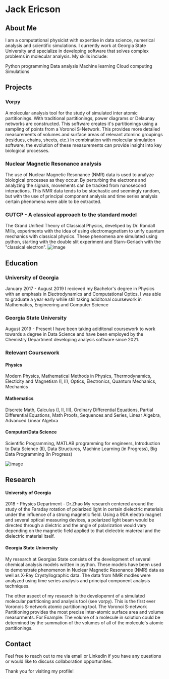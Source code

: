 # Jack Ericson

## About Me
I am a computational physicist with expertise in data science, numerical analysis and scientific simulations. I currently work at Georgia State University and specialize in developing software that solves complex problems in molecular analysis. My skills include:

Python programming
Data analysis
Machine learning
Cloud computing
Simulations 

## Projects
### Vorpy 
A molecular analysis tool for the study of simulated inter atomic partitionings. With traditional partitionings, power diagrams or Delaunay networks are constructed. This software creates it's partitionings using a sampling of points from a Voronoi S-Network. This provides more detailed measurements of volumes and surface areas of relevant atominc groupings (residues, chains, sheets, etc.) In combination with molecular simulation software, the evolution of these measurements can provide insight into key biological processes.

### Nuclear Magnetic Resonance analysis
The use of Nuclear Magnetic Resonance (NMR) data is used to analyze biological processes as they occur. By perturbing the electrons and analyzing the signals, movements can be tracked from nanosecond interactions. This NMR data tends to be stochastic and seemingly random, but with the use of principal component analysis and time series analysis certain phenomena were able to be extracted.


### GUTCP - A classical approach to the standard model
The Grand Unified Theory of Classical Physics, develiped by Dr. Randall Mills, experiments with the idea of using electromagnetism to unify quantum mechanics with classical physics. These phenomena are simulated using python, starting with the double slit experiment and Starn-Gerlach with the "classical electron". 
![image](https://user-images.githubusercontent.com/62311229/226679141-5f5824d7-2d00-439a-8616-b3fc049a86b6.png)

## Education
### University of Georgia
January 2017 - August 2019
I recieved my Bachelor's degree in Physics with an emphasis in Electrodynamics and Computational Optics. I was able to graduate a year early while still taking adiditonal coursework in Mathematics, Engineering and Computer Science 

### Georgia State University
August 2019 - Present
I have been taking adiditonal coursework to work towards a degree in Data Science and have been employed by the Chemistry Department developing analysis software since 2021.  

### Relevant Coursework
#### Physics
Modern Physics, Mathematical Methods in Physics, Thermodynamics, Electicity and Magnetism (I, II), Optics, Electronics, Quantum Mechanics, Mechanics
#### Mathematics
Discrete Math, Calculus (I, II, III), Ordinary Differential Equations, Partial Differential Equations, Math Proofs, Sequences and Series, Linear Algebra, Advanced Linear Algebra
#### Computer/Data Science
Scientific Programming, MATLAB programming for engineers, Introduction to Data Science (II), Data Structures, Machine Learning (in Progress), Big Data Programming (In Progress)

![image](https://user-images.githubusercontent.com/62311229/226680603-21aaea4c-7648-417e-83ac-7c1ce6031d4f.png)

## Research
#### University of Georgia
2018 - Physics Department - Dr.Zhao
My research centered around the study of the Faraday rotation of polarized light in certain dielectric materials under the influence of a strong magnetic field. Using a 90A electro magnet and several optical measuring devices, a polarized light beam would be directed through a dielctric and the angle of polarization would vary depending on the magnetic field applied to that dielectric matereal and the dielectric material itself. 

#### Georgia State University
My research at Georgias State consists of the development of several chemical analysis models written in python. These models have been used to demonstrate phenomenon in Nuclear Magnetic Resonance (NMR) data as well as X-Ray Crystyllographic data. The data from NMR modles were analyzed using time series analysis and principal component analysis techniques. 

The other aspect of my research is the developemnt of a simulated molecular partitioning and analysis tool (see vorpy). This is the first ever Voronois S-network atomic partitioning tool. The Voronoi S-network Partitioning provides the most precise inter-atomic surface area and volume measurments. For Example: The volume of a molecule in solution could be determined by the summation of the volumes of all of the molecule's atomic partitionings. 


## Contact
Feel free to reach out to me via email or LinkedIn if you have any questions or would like to discuss collaboration opportunities.

Thank you for visiting my profile!
